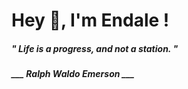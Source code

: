 <h1 title="head"> Hey 👋, I'm Endale !</h1>

**<h5><i>" Life is a progress, and not a station. "</i></h5>**

*<b>___ Ralph Waldo Emerson ___</b>*
